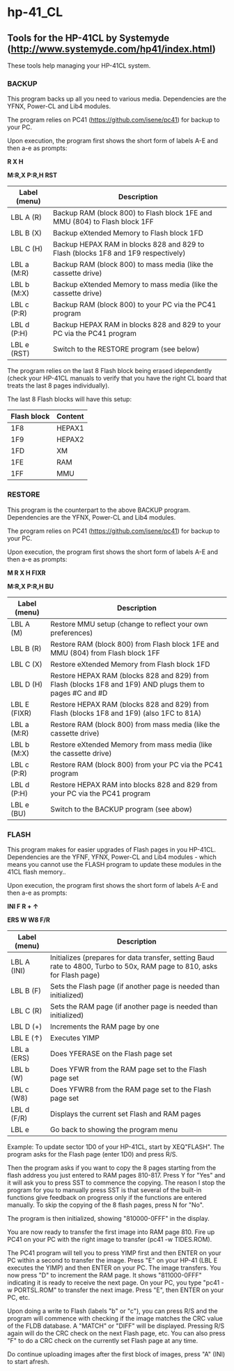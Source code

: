 # hp-41_CL
## Tools for the HP-41CL by Systemyde (http://www.systemyde.com/hp41/index.html)

These tools help managing your HP-41CL system.

### BACKUP

This program backs up all you need to various media. Dependencies are the YFNX, Power-CL and Lib4 modules.

The program relies on PC41 (https://github.com/isene/pc41) for backup to your PC.

Upon execution, the program first shows the short form of labels A-E and then a-e as prompts:

**__R X H__**

**__M:R,X P:R,H RST__**

Label (menu)    |Description
----------------|-----------
LBL A (R) |Backup RAM (block 800) to Flash block 1FE and MMU (804) to Flash block 1FF
LBL B (X) |Backup eXtended Memory to Flash block 1FD
LBL C (H) |Backup HEPAX RAM in blocks 828 and 829 to Flash (blocks 1F8 and 1F9 respectively)
LBL a (M:R) |Backup RAM (block 800) to mass media (like the cassette drive)
LBL b (M:X) |Backup eXtended Memory to mass media (like the cassette drive)
LBL c (P:R) |Backup RAM (block 800) to your PC via the PC41 program
LBL d (P:H) |Backup HEPAX RAM in blocks 828 and 829 to your PC via the PC41 program
LBL e (RST) |Switch to the RESTORE program (see below)

The program relies on the last 8 Flash block being erased idependently
(check your HP-41CL manuals to verify that you have the right CL board
that treats the last 8 pages individually).

The last 8 Flash blocks will have this setup:

Flash block |Content
------------|-------
1F8 |HEPAX1
1F9 |HEPAX2
1FD |XM
1FE |RAM
1FF |MMU

### RESTORE

This program is the counterpart to the above BACKUP program. Dependencies are the YFNX, Power-CL and Lib4 modules.

The program relies on PC41 (https://github.com/isene/pc41) for backup to your PC.

Upon execution, the program first shows the short form of labels A-E and then a-e as prompts:

**__M R X H FIXR__**

**__M:R,X P:R,H BU__**

Label (menu)    |Description
----------------|-----------
LBL A (M) |Restore MMU setup (change to reflect your own preferences)
LBL B (R) |Restore RAM (block 800) from Flash block 1FE and MMU (804) from Flash block 1FF
LBL C (X) |Restore eXtended Memory from Flash block 1FD 
LBL D (H) |Restore HEPAX RAM (blocks 828 and 829) from Flash (blocks 1F8 and 1F9) AND plugs them to pages #C and #D
LBL E (FIXR) |Restore HEPAX RAM (blocks 828 and 829) from Flash (blocks 1F8 and 1F9) (also 1FC to 81A)
LBL a (M:R) |Restore RAM (block 800) from mass media (like the cassette drive)
LBL b (M:X) |Restore eXtended Memory from mass media (like the cassette drive)
LBL c (P:R) |Restore RAM (block 800) from your PC via the PC41 program
LBL d (P:H) |Restore HEPAX RAM into blocks 828 and 829 from your PC via the PC41 program
LBL e (BU) |Switch to the BACKUP program (see abow)

### FLASH

This program makes for easier upgrades of Flash pages in you HP-41CL. Dependencies are the YFNF, YFNX, Power-CL and Lib4 modules - which means you cannot use the FLASH program to update these modules in the 41CL flash memory..

Upon execution, the program first shows the short form of labels A-E and then a-e as prompts:

**__INI F R + ↑__**

**__ERS W W8 F/R__**

Label (menu)    |Description
----------------|-----------
LBL A (INI) |Initializes (prepares for data transfer, setting Baud rate to 4800, Turbo to 50x, RAM page to 810, asks for Flash page)
LBL B (F) |Sets the Flash page (if another page is needed than initialized)
LBL C (R) |Sets the RAM page (if another page is needed than initialized)
LBL D (+) |Increments the RAM page by one
LBL E (↑) |Executes YIMP
LBL a (ERS) |Does YFERASE on the Flash page set
LBL b (W) |Does YFWR from the RAM page set to the Flash page set
LBL c (W8) |Does YFWR8 from the RAM page set to the Flash page set
LBL d (F/R) |Displays the current set Flash and RAM pages
LBL e |Go back to showing the program menu

Example: To update sector 1D0 of your HP-41CL, start by XEQ"FLASH". The program asks for the Flash page (enter 1D0) and press R/S.

Then the program asks if you want to copy the 8 pages starting from the flash address you just entered to RAM pages 810-817. Press Y for "Yes" and it will ask you to press SST to commence the copying. The reason I stop the program for you to manually press SST is that several of the built-in functions give feedback on progress only if the functions are entered manually. To skip the copying of the 8 flash pages, press N for "No".

The program is then initialized, showing "810000-0FFF" in the display.

You are now ready to transfer the first image into RAM page 810. Fire up PC41 on your PC with the right image to transfer (pc41 -w TIDES.ROM). 

The PC41 program will tell you to press YIMP first and then ENTER on your PC within a second to transfer the image. Press "E" on your HP-41 (LBL E executes the YIMP) and then ENTER on your PC. The image transfers. You now press "D" to increment the RAM page. It shows "811000-0FFF" indicating it is ready to receive the next page. On your PC, you type "pc41 -w PORTSL.ROM" to transfer the next image. Press "E", then ENTER on your PC, etc.

Upon doing a write to Flash (labels "b" or "c"), you can press R/S and the program will commence with checking if the image matches the CRC value of the FLDB database. A "MATCH" or "DIFF" will be displayed. Pressing R/S again will do the CRC check on the next Flash page, etc. You can also press "F" to do a CRC check on the currently set Flash page at any time.

Do continue uploading images after the first block of images, press "A" (INI) to start afresh.
